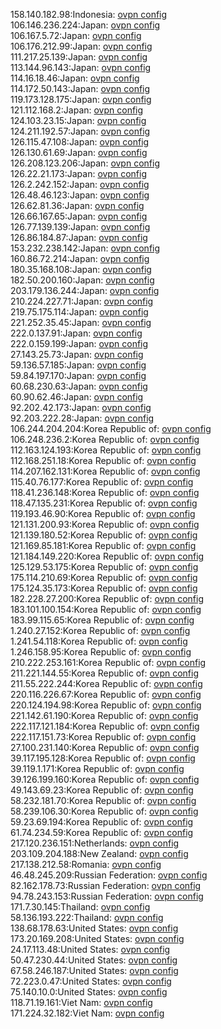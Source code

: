 158.140.182.98:Indonesia: [ovpn config](vpn/158_140_182_98.ovpn)  
106.146.236.224:Japan: [ovpn config](vpn/106_146_236_224.ovpn)  
106.167.5.72:Japan: [ovpn config](vpn/106_167_5_72.ovpn)  
106.176.212.99:Japan: [ovpn config](vpn/106_176_212_99.ovpn)  
111.217.25.139:Japan: [ovpn config](vpn/111_217_25_139.ovpn)  
113.144.96.143:Japan: [ovpn config](vpn/113_144_96_143.ovpn)  
114.16.18.46:Japan: [ovpn config](vpn/114_16_18_46.ovpn)  
114.172.50.143:Japan: [ovpn config](vpn/114_172_50_143.ovpn)  
119.173.128.175:Japan: [ovpn config](vpn/119_173_128_175.ovpn)  
121.112.168.2:Japan: [ovpn config](vpn/121_112_168_2.ovpn)  
124.103.23.15:Japan: [ovpn config](vpn/124_103_23_15.ovpn)  
124.211.192.57:Japan: [ovpn config](vpn/124_211_192_57.ovpn)  
126.115.47.108:Japan: [ovpn config](vpn/126_115_47_108.ovpn)  
126.130.61.69:Japan: [ovpn config](vpn/126_130_61_69.ovpn)  
126.208.123.206:Japan: [ovpn config](vpn/126_208_123_206.ovpn)  
126.22.21.173:Japan: [ovpn config](vpn/126_22_21_173.ovpn)  
126.2.242.152:Japan: [ovpn config](vpn/126_2_242_152.ovpn)  
126.48.46.123:Japan: [ovpn config](vpn/126_48_46_123.ovpn)  
126.62.81.36:Japan: [ovpn config](vpn/126_62_81_36.ovpn)  
126.66.167.65:Japan: [ovpn config](vpn/126_66_167_65.ovpn)  
126.77.139.139:Japan: [ovpn config](vpn/126_77_139_139.ovpn)  
126.86.184.87:Japan: [ovpn config](vpn/126_86_184_87.ovpn)  
153.232.238.142:Japan: [ovpn config](vpn/153_232_238_142.ovpn)  
160.86.72.214:Japan: [ovpn config](vpn/160_86_72_214.ovpn)  
180.35.168.108:Japan: [ovpn config](vpn/180_35_168_108.ovpn)  
182.50.200.160:Japan: [ovpn config](vpn/182_50_200_160.ovpn)  
203.179.136.244:Japan: [ovpn config](vpn/203_179_136_244.ovpn)  
210.224.227.71:Japan: [ovpn config](vpn/210_224_227_71.ovpn)  
219.75.175.114:Japan: [ovpn config](vpn/219_75_175_114.ovpn)  
221.252.35.45:Japan: [ovpn config](vpn/221_252_35_45.ovpn)  
222.0.137.91:Japan: [ovpn config](vpn/222_0_137_91.ovpn)  
222.0.159.199:Japan: [ovpn config](vpn/222_0_159_199.ovpn)  
27.143.25.73:Japan: [ovpn config](vpn/27_143_25_73.ovpn)  
59.136.57.185:Japan: [ovpn config](vpn/59_136_57_185.ovpn)  
59.84.197.170:Japan: [ovpn config](vpn/59_84_197_170.ovpn)  
60.68.230.63:Japan: [ovpn config](vpn/60_68_230_63.ovpn)  
60.90.62.46:Japan: [ovpn config](vpn/60_90_62_46.ovpn)  
92.202.42.173:Japan: [ovpn config](vpn/92_202_42_173.ovpn)  
92.203.222.28:Japan: [ovpn config](vpn/92_203_222_28.ovpn)  
106.244.204.204:Korea Republic of: [ovpn config](vpn/106_244_204_204.ovpn)  
106.248.236.2:Korea Republic of: [ovpn config](vpn/106_248_236_2.ovpn)  
112.163.124.193:Korea Republic of: [ovpn config](vpn/112_163_124_193.ovpn)  
112.168.251.18:Korea Republic of: [ovpn config](vpn/112_168_251_18.ovpn)  
114.207.162.131:Korea Republic of: [ovpn config](vpn/114_207_162_131.ovpn)  
115.40.76.177:Korea Republic of: [ovpn config](vpn/115_40_76_177.ovpn)  
118.41.236.148:Korea Republic of: [ovpn config](vpn/118_41_236_148.ovpn)  
118.47.135.231:Korea Republic of: [ovpn config](vpn/118_47_135_231.ovpn)  
119.193.46.90:Korea Republic of: [ovpn config](vpn/119_193_46_90.ovpn)  
121.131.200.93:Korea Republic of: [ovpn config](vpn/121_131_200_93.ovpn)  
121.139.180.52:Korea Republic of: [ovpn config](vpn/121_139_180_52.ovpn)  
121.169.85.181:Korea Republic of: [ovpn config](vpn/121_169_85_181.ovpn)  
121.184.149.220:Korea Republic of: [ovpn config](vpn/121_184_149_220.ovpn)  
125.129.53.175:Korea Republic of: [ovpn config](vpn/125_129_53_175.ovpn)  
175.114.210.69:Korea Republic of: [ovpn config](vpn/175_114_210_69.ovpn)  
175.124.35.173:Korea Republic of: [ovpn config](vpn/175_124_35_173.ovpn)  
182.228.27.200:Korea Republic of: [ovpn config](vpn/182_228_27_200.ovpn)  
183.101.100.154:Korea Republic of: [ovpn config](vpn/183_101_100_154.ovpn)  
183.99.115.65:Korea Republic of: [ovpn config](vpn/183_99_115_65.ovpn)  
1.240.27.152:Korea Republic of: [ovpn config](vpn/1_240_27_152.ovpn)  
1.241.54.118:Korea Republic of: [ovpn config](vpn/1_241_54_118.ovpn)  
1.246.158.95:Korea Republic of: [ovpn config](vpn/1_246_158_95.ovpn)  
210.222.253.161:Korea Republic of: [ovpn config](vpn/210_222_253_161.ovpn)  
211.221.144.55:Korea Republic of: [ovpn config](vpn/211_221_144_55.ovpn)  
211.55.222.244:Korea Republic of: [ovpn config](vpn/211_55_222_244.ovpn)  
220.116.226.67:Korea Republic of: [ovpn config](vpn/220_116_226_67.ovpn)  
220.124.194.98:Korea Republic of: [ovpn config](vpn/220_124_194_98.ovpn)  
221.142.61.190:Korea Republic of: [ovpn config](vpn/221_142_61_190.ovpn)  
222.117.121.184:Korea Republic of: [ovpn config](vpn/222_117_121_184.ovpn)  
222.117.151.73:Korea Republic of: [ovpn config](vpn/222_117_151_73.ovpn)  
27.100.231.140:Korea Republic of: [ovpn config](vpn/27_100_231_140.ovpn)  
39.117.195.128:Korea Republic of: [ovpn config](vpn/39_117_195_128.ovpn)  
39.119.1.171:Korea Republic of: [ovpn config](vpn/39_119_1_171.ovpn)  
39.126.199.160:Korea Republic of: [ovpn config](vpn/39_126_199_160.ovpn)  
49.143.69.23:Korea Republic of: [ovpn config](vpn/49_143_69_23.ovpn)  
58.232.181.70:Korea Republic of: [ovpn config](vpn/58_232_181_70.ovpn)  
58.239.106.30:Korea Republic of: [ovpn config](vpn/58_239_106_30.ovpn)  
59.23.69.194:Korea Republic of: [ovpn config](vpn/59_23_69_194.ovpn)  
61.74.234.59:Korea Republic of: [ovpn config](vpn/61_74_234_59.ovpn)  
217.120.236.151:Netherlands: [ovpn config](vpn/217_120_236_151.ovpn)  
203.109.204.188:New Zealand: [ovpn config](vpn/203_109_204_188.ovpn)  
217.138.212.58:Romania: [ovpn config](vpn/217_138_212_58.ovpn)  
46.48.245.209:Russian Federation: [ovpn config](vpn/46_48_245_209.ovpn)  
82.162.178.73:Russian Federation: [ovpn config](vpn/82_162_178_73.ovpn)  
94.78.243.153:Russian Federation: [ovpn config](vpn/94_78_243_153.ovpn)  
171.7.30.145:Thailand: [ovpn config](vpn/171_7_30_145.ovpn)  
58.136.193.222:Thailand: [ovpn config](vpn/58_136_193_222.ovpn)  
138.68.178.63:United States: [ovpn config](vpn/138_68_178_63.ovpn)  
173.20.169.208:United States: [ovpn config](vpn/173_20_169_208.ovpn)  
24.17.113.48:United States: [ovpn config](vpn/24_17_113_48.ovpn)  
50.47.230.44:United States: [ovpn config](vpn/50_47_230_44.ovpn)  
67.58.246.187:United States: [ovpn config](vpn/67_58_246_187.ovpn)  
72.223.0.47:United States: [ovpn config](vpn/72_223_0_47.ovpn)  
75.140.10.0:United States: [ovpn config](vpn/75_140_10_0.ovpn)  
118.71.19.161:Viet Nam: [ovpn config](vpn/118_71_19_161.ovpn)  
171.224.32.182:Viet Nam: [ovpn config](vpn/171_224_32_182.ovpn)  
